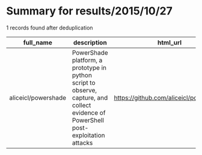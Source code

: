 
# Summary for results/2015/10/27
    
1 records found after deduplication

| full_name | description | html_url | matched_list | matched_count | pushed_at | size | stargazers_count | language | forks_count | vul_ids |
|---------------------|-------------------------------------------------------------------------------------------------------------------------------------|----------------------------------------|----------------|-----------------|---------------------------|--------|--------------------|------------|---------------|-----------|
| aliceicl/powershade | PowerShade platform, a prototype in python script to observe, capture, and collect evidence of PowerShell post-exploitation attacks | https://github.com/aliceicl/powershade | ['exploit'] | 1 | 2015-10-27 09:35:24+00:00 | 2356 | 2 | JavaScript | 2 | [] |
